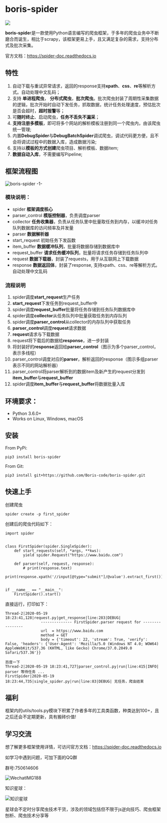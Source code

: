 # boris-spider

![](https://img.shields.io/badge/python-3.6-brightgreen)

**boris-spide**r是一款使用Python语言编写的爬虫框架，于多年的爬虫业务中不断磨合而诞生，相比于scrapy，该框架更易上手，且又满足复杂的需求，支持分布式及批次采集。

官方文档：https://spider-doc.readthedocs.io

## 特性

1. 自动下载与重试异常请求，返回的response支持**xpath**、**css**、**re**等解析方式。自动处理中文乱码；
2. 支持 **单进程爬虫**， **分布式爬虫**，**批次爬虫**。批次爬虫封装了周期性采集数据的逻辑，批次开始时自动下发任务，抓取数据，统计任务处理速度，预估批次是否会超时，**超时报警**等；
3. 可**随时终止**、启动爬虫，**任务不丢失不漏采**；
4. **支持注册多模板**，即可将多个网站的解析模板注册到同一个爬虫内，由该爬虫统一管理;
5. 内置**DebugSpider**与**DebugBatchSpider**调试爬虫，调试代码更方便，且不会将调试过程中的数据入库，造成数据污染;
6. 支持以**模板的方式创建**爬虫项目、解析模板、数据item;
7. **数据自动入库**，不需要编写Pipeline;

## 框架流程图

![boris-spider -1-](http://markdown-media.oss-cn-beijing.aliyuncs.com/2020/06/08/borisspider-1.png?x-oss-process=style/markdown-media)

### 模块说明：

* spider **框架调度核心**
* parser_control **模版控制器**，负责调度parser
* collector **任务收集器**，负责从任务队里中批量取任务到内存，以缓冲对任务队列数据库的访问频率及并发量
* parser **数据解析器**
* start_request 初始任务下发函数
* item_buffer **数据缓冲队列**，批量将数据存储到数据库中
* request_buffer **请求任务缓冲队列**，批量将请求任务存储到任务队列中
* request **数据下载器**，封装了requests，用于从互联网上下载数据
* response **数据返回体**，封装了response, 支持xpath、css、re等解析方式。自动处理中文乱码

### 流程说明

1. spider调度**start_request**生产任务
2. **start_request**下发任务到request_buffer中
3. spider调度**request_buffer**批量将任务存储到任务队列数据库中
4. spider调度**collector**从任务队列中批量获取任务到内存队列
5. spider调度**parser_control**从collector的内存队列中获取任务
6. **parser_control**调度**request**请求数据
7. **request**请求与下载数据
8. request将下载后的数据给**response**，进一步封装
9. 将封装好的**response**返回给**parser_control**（图示为多个parser_control，表示多线程）
10. parser_control调度对应的**parser**，解析返回的response（图示多组parser表示不同的网站解析器）
11. parser_control将parser解析到的数据item及新产生的request分发到**item_buffer**与**request_buffer**
12. spider调度**item_buffer**与**request_buffer**将数据批量入库



## 环境要求：

- Python 3.6.0+
- Works on Linux, Windows, macOS

## 安装

From PyPi:

    pip3 install boris-spider

From Git:

    pip3 install git+https://github.com/Boris-code/boris-spider.git

## 快速上手

创建爬虫

    spider create -p first_spider    

创建后的爬虫代码如下：


    import spider


    class FirstSpider(spider.SingleSpider):
        def start_requests(self, *args, **kws):
            yield spider.Request("https://www.baidu.com")
    
        def parser(self, request, response):
            # print(response.text)
            print(response.xpath('//input[@type="submit"]/@value').extract_first())
    
    
    if __name__ == "__main__":
        FirstSpider().start()
        
直接运行，打印如下：

    Thread-2|2020-05-19 18:23:41,128|request.py|get_response|line:283|DEBUG| 
                    -------------- FirstSpider.parser request for ----------------
                    url  = https://www.baidu.com
                    method = GET
                    body = {'timeout': 22, 'stream': True, 'verify': False, 'headers': {'User-Agent': 'Mozilla/5.0 (Windows NT 4.0; WOW64) AppleWebKit/537.36 (KHTML, like Gecko) Chrome/37.0.2049.0 Safari/537.36'}}
                    
    百度一下
    Thread-2|2020-05-19 18:23:41,727|parser_control.py|run|line:415|INFO| parser 等待任务 ...
    FirstSpider|2020-05-19 18:23:44,735|single_spider.py|run|line:83|DEBUG| 无任务，爬虫结束
    

## 福利

框架内的utils/tools.py模块下积累了作者多年的工具类函数，种类达到100+，且之后还会不定期更新，具有搬砖价值! 
    
## 学习交流

想了解更多框架使用详情，可访问官方文档：https://spider-doc.readthedocs.io

如学习中遇到问题，可加下面的QQ群

群号:750614606

![WechatIMG188](http://markdown-media.oss-cn-beijing.aliyuncs.com/2020/04/08/wechatimg188.jpeg)

知识星球：

![知识星球](http://markdown-media.oss-cn-beijing.aliyuncs.com/2020/02/16/zhi-shi-xing-qiu.jpeg)

星球会不定时分享爬虫技术干货，涉及的领域包括但不限于js逆向技巧、爬虫框架刨析、爬虫技术分享等